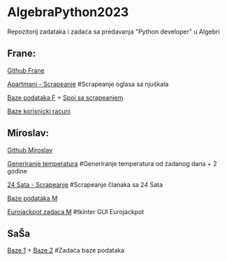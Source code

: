 # AlgebraPython2023

Repozitorij zadataka i zadaća sa predavanja "Python developer" u Algebri


## Frane:

[Github Frane]

[Apartmani - Scrapeanje]  #Scrapeanje oglasa sa njuškala

[Baze podataka F] + [Spoj sa scrapeanjem]

[Baze korisnicki racuni]


## Miroslav:

[Github Miroslav]

[Generiranje temperatura] #Generiranje temperatura od zadanog dana + 2 godine 

[24 Sata - Scrapeanje]  #Scrapeanje članaka sa 24 Sata

[Baze podataka M]

[Eurojackpot zadaca M] #tkinter GUI Eurojackpot

## SaŠa
[Baze 1] + [Baze 2] #Zadaća baze podataka












[Github Frane]: https://github.com/FraneCal
[Apartmani - Scrapeanje]: https://github.com/FraneCal/Apartment-Prices
[Github Miroslav]: https://github.com/mivos1
[24 Sata - Scrapeanje]: https://github.com/Damdjo/AlgebraPython2023/blob/master/Miroslav/bs_dz1_24sata_prosireno.py
[Baze podataka F]: https://github.com/FraneCal/Python-Course/tree/main/SQLite
[Spoj sa scrapeanjem]: https://github.com/FraneCal/Apartment-Prices/blob/main/mainWithDatabase.py 
[Baze podataka M]: https://github.com/Damdjo/AlgebraPython2023/tree/master/Miroslav/baze
[Baze 1]: https://www.onlinegdb.com/eF2HMDtGHE
[Baze 2]: https://www.onlinegdb.com/xnQ2IAJH8l
[Baze korisnicki racuni]: https://github.com/FraneCal/Python-Course/blob/main/SQLite/database_class_updated.py
[Eurojackpot zadaca M]: https://github.com/Damdjo/AlgebraPython2023/blob/master/Miroslav/tkinter/zad1_loto_tkinter.py
[Generiranje temperatura]: https://github.com/Damdjo/AlgebraPython2023/blob/0e3f588768ad24f475760a1c426edb953950115c/modul%205/JupyterNotebooks/miro_zadaca/generiranje_temp.py
      
  
